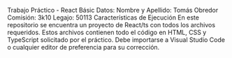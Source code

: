 Trabajo Práctico - React Básic
Datos:
Nombre y Apellido: Tomás Obredor
Comisión: 3k10
Legajo: 50113
Características de Ejecución
En este repositorio se encuentra un proyecto de React/ts con todos los archivos requeridos. Estos archivos contienen todo el código en HTML, CSS y TypeScript solicitado por el práctico. Debe importarse a Visual Studio Code o cualquier editor de preferencia para su corrección.
